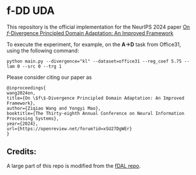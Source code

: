 # f-DD UDA


This repository is the official implementation for the NeurIPS 2024 paper [On $f$-Divergence Principled Domain Adaptation: An Improved Framework](https://arxiv.org/pdf/2402.01887)

To execute the experiment, for example, on the **A$\to$D** task from Office31, using the following command:
```
python main.py --divergence="kl" --dataset=office31 --reg_coef 5.75 --lam 0 --src 0 --trg 1
```

Please consider citing our paper as

```
@inproceedings{
wang2024on,
title={On \$f\$-Divergence Principled Domain Adaptation: An Improved Framework},
author={Ziqiao Wang and Yongyi Mao},
booktitle={The Thirty-eighth Annual Conference on Neural Information Processing Systems},
year={2024},
url={https://openreview.net/forum?id=xSU27DgWEr}
}
```

## Credits:

A large part of this repo is modified from the [fDAL repo](https://github.com/nv-tlabs/fDAL).